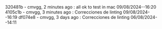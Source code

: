 320481b - cmvgg, 2 minutes ago : all ok to test in mac 09/08/2024--16:20
4105c1b - cmvgg, 3 minutes ago : Correcciones de linting 09/08/2024--16:19
df074e8 - cmvgg, 3 days ago : Correcciones de linting 06/08/2024--14:11